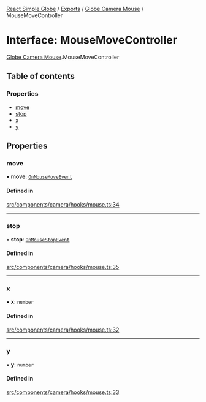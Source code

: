 [React Simple Globe](../README.md) / [Exports](../modules.md) / [Globe Camera Mouse](../modules/Globe_Camera_Mouse.md) / MouseMoveController

# Interface: MouseMoveController

[Globe Camera Mouse](../modules/Globe_Camera_Mouse.md).MouseMoveController

## Table of contents

### Properties

- [move](Globe_Camera_Mouse.MouseMoveController.md#move)
- [stop](Globe_Camera_Mouse.MouseMoveController.md#stop)
- [x](Globe_Camera_Mouse.MouseMoveController.md#x)
- [y](Globe_Camera_Mouse.MouseMoveController.md#y)

## Properties

### move

• **move**: [`OnMouseMoveEvent`](Globe_Camera_Mouse.OnMouseMoveEvent.md)

#### Defined in

[src/components/camera/hooks/mouse.ts:34](https://github.com/Gaushao/d3-react-globe/blob/0a8a5c1/src/components/camera/hooks/mouse.ts#L34)

___

### stop

• **stop**: [`OnMouseStopEvent`](Globe_Camera_Mouse.OnMouseStopEvent.md)

#### Defined in

[src/components/camera/hooks/mouse.ts:35](https://github.com/Gaushao/d3-react-globe/blob/0a8a5c1/src/components/camera/hooks/mouse.ts#L35)

___

### x

• **x**: `number`

#### Defined in

[src/components/camera/hooks/mouse.ts:32](https://github.com/Gaushao/d3-react-globe/blob/0a8a5c1/src/components/camera/hooks/mouse.ts#L32)

___

### y

• **y**: `number`

#### Defined in

[src/components/camera/hooks/mouse.ts:33](https://github.com/Gaushao/d3-react-globe/blob/0a8a5c1/src/components/camera/hooks/mouse.ts#L33)
